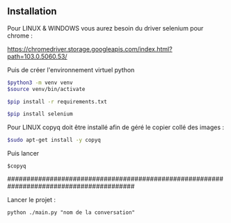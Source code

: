 ## Installation 

Pour LINUX & WINDOWS vous aurez besoin du driver selenium pour chrome : 

https://chromedriver.storage.googleapis.com/index.html?path=103.0.5060.53/


Puis de créer l'environnement virtuel python 

```bash
$python3 -m venv venv
$source venv/bin/activate
```

```bash
$pip install -r requirements.txt
```

```bash
$pip install selenium
```
Pour LINUX copyq doit être installé afin de géré le copier collé des images : 

```bash
$sudo apt-get install -y copyq
```
Puis lancer
```
$copyq
```
#########################################################################################

Lancer le projet :

```
python ./main.py "nom de la conversation"
```

